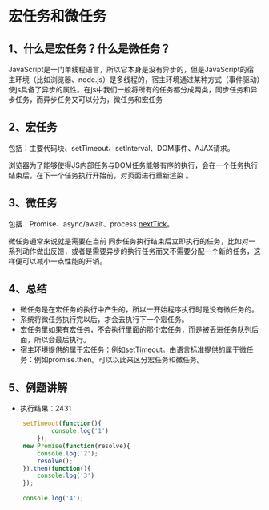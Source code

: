 # 宏任务和微任务

## 1、什么是宏任务？什么是微任务？

​		JavaScript是一门单线程语言，所以它本身是没有异步的，但是JavaScript的宿主环境（比如浏览器、node.js）是多线程的，宿主环境通过某种方式（事件驱动）使js具备了异步的属性。在js中我们一般将所有的任务都分成两类，同步任务和异步任务，而异步任务又可以分为，微任务和宏任务

## 2、宏任务

包括：主要代码块、setTimeout、setInterval、DOM事件、AJAX请求。

浏览器为了能够使得JS内部任务与DOM任务能够有序的执行，会在一个任务执行结束后，在下一个任务执行开始前，对页面进行重新渲染 。

## 3、微任务

包括：Promise、async/await、process.[nextTick](https://so.csdn.net/so/search?q=nextTick&spm=1001.2101.3001.7020)。

微任务通常来说就是需要在当前 同步任务执行结束后立即执行的任务，比如对一系列动作做出反馈，或者是需要异步的执行任务而又不需要分配一个新的任务，这样便可以减小一点性能的开销。

## 4、总结

- 微任务是在宏任务的执行中产生的，所以一开始程序执行时是没有微任务的。
- 系统将微任务执行完以后，才会去执行下一个宏任务。
- 宏任务里如果有宏任务，不会执行里面的那个宏任务，而是被丢进任务队列后面，所以会最后执行。
- 宿主环境提供的属于宏任务：例如setTimeout。由语言标准提供的属于微任务：例如promise.then。可以以此来区分宏任务和微任务。

## 5、例题讲解

- 执行结果：2431

```js
	setTimeout(function(){
		    console.log('1')
		});
	new Promise(function(resolve){
	    console.log('2');
      	resolve();
	}).then(function(){
	    console.log('3')
	});
 
	console.log('4');
```
